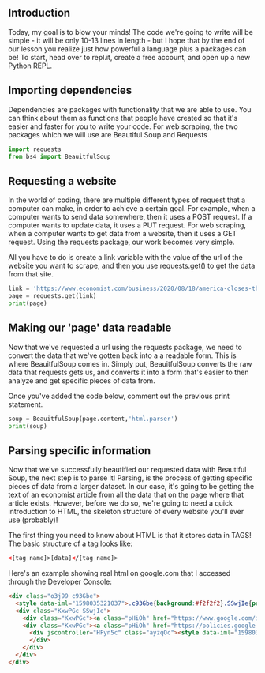 ## Introduction
Today, my goal is to blow your minds! The code we're going to write will be simple - it will be only 10-13 lines in length - but I hope that by the end of our lesson you realize just how powerful a language plus a packages can be! To start, head over to repl.it, create a free account, and open up a new Python REPL.

## Importing dependencies
Dependencies are packages with functionality that we are able to use. You can think about them as functions that people have created so that it's easier and faster for you to write your code. For web scraping, the two packages which we will use are Beautiful Soup and Requests

```python
import requests
from bs4 import BeauitfulSoup
```

## Requesting a website
In the world of coding, there are multiple different types of request that a computer can make, in order to achieve a certain goal. For example, when a computer wants to send data somewhere, then it uses a POST request. If a computer wants to update data, it uses a PUT request. For web scraping, when a computer wants to get data from a website, then it uses a GET request. Using the requests package, our work becomes very simple. 

All you have to do is create a link variable with the value of the url of the website you want to scrape, and then you use requests.get() to get the data from that site.

```python
link = 'https://www.economist.com/business/2020/08/18/america-closes-the-last-loophole-in-its-hounding-of-huawei'
page = requests.get(link)
print(page)
```

## Making our 'page' data readable
Now that we've requested a url using the requests package, we need to convert the data that we've gotten back into a a readable form. This is where BeauitfulSoup comes in. Simply put, BeauitfulSoup converts the raw data that requests gets us, and converts it into a form that's easier to then analyze and get specific pieces of data from. 

Once you've added the code below, comment out the previous print statement.

```python
soup = BeauitfulSoup(page.content,'html.parser')
print(soup)
```

## Parsing specific information
Now that we've successfully beautified our requested data with Beautiful Soup, the next step is to parse it! Parsing, is the process of getting specific pieces of data from a larger dataset. In our case, it's going to be getting the text of an economist article from all the data that on the page where that article exists. However, before we do so, we're going to need a quick introduction to HTML, the skeleton structure of every website you'll ever use (probably)!

The first thing you need to know about HTML is that it stores data in TAGS! The basic structure of a tag looks like:

```html
<[tag name]>[data]</[tag name]>
```

Here's an example showing real html on google.com that I accessed through the Developer Console:

```html
<div class="o3j99 c93Gbe">
  <style data-iml="1598035321037">.c93Gbe{background:#f2f2f2}.SSwjIe{padding:0 20px}.KxwPGc{display:flex;flex-wrap:wrap;justify-content:space-between}@media only screen and (max-width:1200px){.KxwPGc{justify-content:space-evenly}}.pHiOh{display:block;padding:15px;white-space:nowrap}a.pHiOh{color:#5f6368}</style>
  <div class="KxwPGc SSwjIe">
    <div class="KxwPGc"><a class="pHiOh" href="https://www.google.com/intl/en_us/ads/?subid=ww-ww-et-g-awa-a-g_hpafoot1_1!o2&amp;utm_source=google.com&amp;utm_medium=referral&amp;utm_campaign=google_hpafooter&amp;fg=1" ping="/url?sa=t&amp;rct=j&amp;source=webhp&amp;url=https://www.google.com/intl/en_us/ads/%3Fsubid%3Dww-ww-et-g-awa-a-g_hpafoot1_1!o2%26utm_source%3Dgoogle.com%26utm_medium%3Dreferral%26utm_campaign%3Dgoogle_hpafooter%26fg%3D1&amp;ved=0ahUKEwi2tf-8-azrAhXfHDQIHdPRAvoQkdQCCBA">Advertising</a><a class="pHiOh" href="https://www.google.com/services/?subid=ww-ww-et-g-awa-a-g_hpbfoot1_1!o2&amp;utm_source=google.com&amp;utm_medium=referral&amp;utm_campaign=google_hpbfooter&amp;fg=1" ping="/url?sa=t&amp;rct=j&amp;source=webhp&amp;url=https://www.google.com/services/%3Fsubid%3Dww-ww-et-g-awa-a-g_hpbfoot1_1!o2%26utm_source%3Dgoogle.com%26utm_medium%3Dreferral%26utm_campaign%3Dgoogle_hpbfooter%26fg%3D1&amp;ved=0ahUKEwi2tf-8-azrAhXfHDQIHdPRAvoQktQCCBE">Business</a><a class="pHiOh" href="https://google.com/search/howsearchworks/?fg=1">  How Search works </a></div>
    <div class="KxwPGc"><a class="pHiOh" href="https://policies.google.com/privacy?hl=en&amp;fg=1" ping="/url?sa=t&amp;rct=j&amp;source=webhp&amp;url=https://policies.google.com/privacy%3Fhl%3Den%26fg%3D1&amp;ved=0ahUKEwi2tf-8-azrAhXfHDQIHdPRAvoQ8awCCBI">Privacy</a><a class="pHiOh" href="https://policies.google.com/terms?hl=en&amp;fg=1" ping="/url?sa=t&amp;rct=j&amp;source=webhp&amp;url=https://policies.google.com/terms%3Fhl%3Den%26fg%3D1&amp;ved=0ahUKEwi2tf-8-azrAhXfHDQIHdPRAvoQ8qwCCBM">Terms</a>
      <div jscontroller="HFyn5c" class="ayzqOc"><style data-iml="1598035321038">.ayzqOc{position:relative}.EzVRq{display:block;padding:15px;white-space:nowrap}a.EzVRq,button.EzVRq{color:#5f6368}button.EzVRq{cursor:pointer;width:100%;text-align:left}button.EzVRq:hover,button.EzVRq:active{text-decoration:underline}.Qff0zd{display:none;position:absolute;list-style:none;background:#fff;border:1px solid #999}</style><button jsname="pzCKEc" class="EzVRq" aria-controls="dEjpnf" aria-haspopup="true" id="Mses6b" jsaction="mousedown:lgs1Pb;FwYIgd;keydown:QXPedb">Settings</button><ul jsname="xl07Ob" class="Qff0zd" aria-labelledby="Mses6b" id="dEjpnf" role="menu" jsaction="keydown:OEXC3c;focusout:Y48pVb"><li role="none"><a class="EzVRq" href="https://www.google.com/preferences?hl=en&amp;fg=1" role="menuitem" tabindex="-1">Search settings</a></li><li role="none"><a class="EzVRq" href="/advanced_search?hl=en&amp;fg=1" role="menuitem" tabindex="-1">Advanced search</a></li><li role="none"><a class="EzVRq" href="https://myactivity.google.com/privacyadvisor/search?utm_source=googlemenu&amp;fg=1" role="menuitem" tabindex="-1">Your data in Search</a></li><li role="none"><a class="EzVRq" href="https://myactivity.google.com/product/search?utm_source=google&amp;hl=en&amp;fg=1" role="menuitem" tabindex="-1">Search activity</a></li><li role="none"><a class="EzVRq" href="https://support.google.com/websearch/?p=ws_results_help&amp;hl=en&amp;fg=1" role="menuitem" tabindex="-1">Search help</a></li><li role="none"><button class="EzVRq" data-bucket="websearch" role="menuitem" tabindex="-1" jsaction="gf.sf">Send feedback</button></li></ul>
      </div>
    </div>
  </div>
</div>
```
